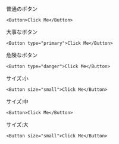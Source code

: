 普通のボタン

```
<Button>Click Me</Button>
```

大事なボタン

```
<Button type="primary">Click Me</Button>
```

危険なボタン
```
<Button type="danger">Click Me</Button>
```

サイズ:小

```
<Button size="small">Click Me</Button>
```

サイズ:中
```
<Button>Click Me</Button>
```

サイズ:大
```
<Button size="small">Click Me</Button>
```
